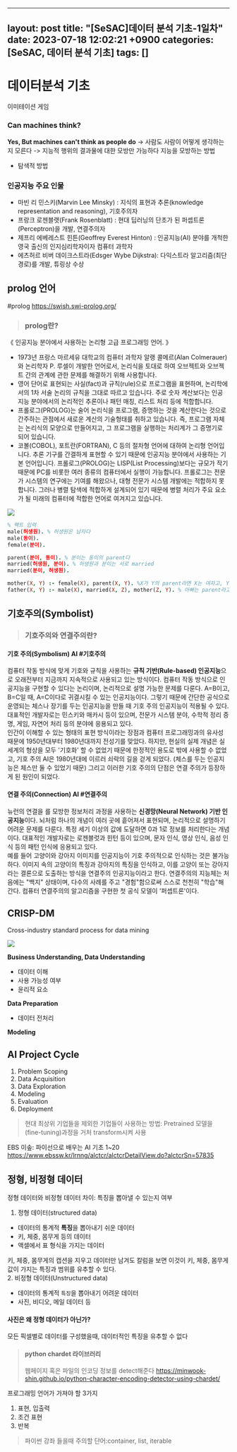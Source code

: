 
---
layout: post
title: "[SeSAC]데이터 분석 기초-1일차"
date: 2023-07-18 12:02:21 +0900
categories: [SeSAC, 데이터 분석 기초]
tags: []
---

<!-- 
SBA AI 취업 사관
classroom.google.com
수업코드: filhock, 54pzy5v
 -->
# 데이터분석 기초


이미테이션 게임
### Can machines think? 
**Yes, But machines can't think as people do**
-> 사람도 사람이 어떻게 생각하는지 모른다
-> 지능적 행위의 결과물에 대한 모방만 가능하다
지능을 모방하는 방법
- 탐색적 방법

### 인공지능 주요 인물
- 마빈 리 민스키(Marvin Lee Minsky) : 지식의 표현과 추론(knowledge representation and reasoning), 기호주의자
- 프랑크 로젠블랫(Frank Rosenblatt) : 현대 딥러닝의 단초가 된 퍼셉트론(Perceptron)을 개발, 연결주의자
- 제프리 에베레스트 힌튼(Geoffrey Everest Hinton) : 인공지능(AI) 분야를 개척한 영국 출신의 인지심리학자이자 컴퓨터 과학자
- 에츠허르 비버 데이크스트라(Edsger Wybe Dijkstra): 다익스트라 알고리즘(최단 경로)를 개발, 튜링상 수상

## prolog 언어
#prolog
https://swish.swi-prolog.org/

> ### prolog란?
《 인공지능 분야에서 사용하는 논리형 고급 프로그래밍 언어. 》
- 1973년 프랑스 마르세유 대학교의 컴퓨터 과학자 알랭 콜메르(Alan Colmerauer)와 논리학자 P. 루셀이 개발한 언어로서, 논리식을 토대로 하여 오브젝트와 오브젝트 간의 관계에 관한 문제를 해결하기 위해 사용합니다.
- 영어 단어로 표현되는 사실(fact)과 규칙(rule)으로 프로그램을 표현하며, 논리학에서의 1차 서술 논리의 규칙을 그대로 따르고 있습니다. 주로 숫자 계산보다는 인공 지능 분야에서의 논리적인 추론이나 패턴 매칭, 리스트 처리 등에 적합합니다.
- 프롤로그(PROLOG)는 술어 논리식을 프로그램, 증명하는 것을 계산한다는 것으로 간주하는 관점에서 새로운 계산의 기술형태를 취하고 있습니다. 즉, 프로그램 자체는 논리식의 모양으로 만들어지고, 그 프로그램을 실행하는 처리계가 그 증명기로 되어 있습니다.
- 코볼(COBOL), 포트란(FORTRAN), C 등의 절차형 언어에 대하여 논리형 언어입니다. 추론 기구를 간결하게 표현할 수 있기 때문에 인공지능 분야에서 사용하는 기본 언어입니다.
프롤로그(PROLOG)는 LISP(List Processing)보다는 규모가 작기 때문에 PC를 비롯한 여러 종류의 컴퓨터에서 실행이 가능합니다. 프롤로그는 전문가 시스템의 연구에는 기여를 해왔으나, 대형 전문가 시스템 개발에는 적합하지 못합니다. 그러나 병렬 탐색에 적합하게 설계되어 있기 때문에 병렬 처리가 주요 요소가 될 미래의 컴퓨터에 적합한 언어로 여겨지고 있습니다.

![](https://velog.velcdn.com/images/syshin0116/post/8fb635f3-5b74-4bad-a4d9-c51a6aaa3440/image.png)

```prolog
% 팩트 입력
male(허생원). % 허생원은 남자다
male(동이).
female(분이).

parent(분이, 동이). % 분이는 동이의 parent다
married(허생원, 분이). % 허생원과 분이는 서로 married
married(분이, 허생원).

mother(X, Y) :- female(X), parent(X, Y). %X가 Y의 parent라면 X는 여자고, Y의 부모다
father(X, Y) :- male(X), married(X, Z), mother(Z, Y). % 아빠는 parent라고 정의해 주지 않았기 때문에 엄마와 결혼한 사람으로 정의
```

## 기호주의(Symbolist) 
> ### 기호주의와 연결주의란?
#### **기호 주의(Symbolism) AI** #기호주의
컴퓨터 작동 방식에 맞게 기호와 규칙을 사용하는 **규칙 기반(Rule-based) 인공지능**으로 오래전부터 지금까지 지속적으로 사용되고 있는 방식이다. 컴퓨터 작동 방식으로 인공지능을 구현할 수 있다는 논리이며, 논리적으로 설명 가능한 문제를 다룬다. A=B이고, B=C일 때, A=C이다로 귀결시킬 수 있는 인공지능이다. 그렇기 때문에 간단한 공식으로 운영되는 체스나 장기를 두는 인공지능을 만들 때 기호 주의 인공지능이 적용될 수 있다. 대표적인 개발자로는 민스키와 매카시 등이 있으며, 전문가 시스템 분야, 수학적 정리 증명, 게임, 자연어 처리 등의 분야에 응용되고 있다.
<br>
인간이 이해할 수 있는 형태의 표현 방식이라는 장점과 컴퓨터 프로그래밍과의 유사성 때문에 1950년대부터 1980년대까지 전성기를 맞았다. 하지만, 현실의 실제 개념은 실세계의 형상을 모두 '기호화' 할 수 없었기 때문에 한정적인 용도로 밖에 사용할 수 없었고, 기호 주의 AI은 1980년대에 이르러 쇠락의 길을 걷게 되었다. (체스를 두는 인공지능은 체스만 둘 수 있었기 때문) 그리고 이러한 기호 주의의 단점은 연결 주의가 등장하게 된 원인이 되었다.
#### **연결 주의(Connection) AI** #연결주의
뉴런의 연결을 를 모방한 정보처리 과정을 사용하는 **신경망(Neural Network) 기반 인공지능**이다. 뇌처럼 하나의 개념이 여러 곳에 흩어져서 표현되며, 논리적으로 설명하기 어려운 문제를 다룬다. 특정 세기 이상의 값에 도달하면 0과 1로 정보를 처리한다는 개념이다. 대표적인 개발자로는 로젠블럿과 힌턴 등이 있으며, 문자 인식, 영상 인식, 음성 인식 등의 패턴 인식에 응용되고 있다.
<br>
예를 들어 고양이와 강아지 이미지를 인공지능이 기호 주의적으로 인식하는 것은 불가능하다. 이미지 속의 고양이의 특징과 강아지의 특징을 인식하고, 이를 고양이 또는 강아지라는 결론으로 도출하는 방식을 연결주의 인공지능이라고 한다. 연결주의의 지능체는 처음에는 "백지" 상태이며, 다수의 사례를 주고 "경험"함으로써 스스로 천천히 "학습"해 간다. 컴퓨터 연결주의의 알고리즘을 구현한 첫 공식 모델이 '퍼셉트론'이다.

## CRISP-DM

Cross-industry standard process for data mining

![](https://velog.velcdn.com/images/syshin0116/post/4a5b495d-4904-4382-9e0f-e7fef090c8d3/image.png)

**Business Understanding, Data Understanding**
- 데이터 이해
- 사용 가능성 여부
- 윤리적 요소

**Data Preparation**
- 데이터 전처리

**Modeling**

## AI Project Cycle
1. Problem Scoping
2. Data Acquisition
3. Data Exploration
4. Modeling
5. Evaluation
6. Deployment

> 현대 최상위 기업들을 제외한 기업들이 사용하는 방법:
Pretrained 모델을 (fine-tuning)과정을 거처 transform시켜 사용

EBS 이솦: 파이선으로 배우는 AI 기초 1~20
https://www.ebssw.kr/lrnng/alctcr/alctcrDetailView.do?alctcrSn=57835


## **정형, 비정형 데이터**
정형 데이터와 비정형 데이터 차이: 특징을 뽑아낼 수 있는지 여부

1. 정형 데이터(structured data)
- 데이터의 통계적 **특징**을 뽑아내기 쉬운 데이터
- 키, 체중, 몸무게 등의 데이터
- 액셀에서 표 형식을 가지는 데이터

키, 체중, 몸무게의 캡션을 지우고 데이터만 남겨도 칼럼을 보면 이것이 키, 체중, 몸무게 값이 가지는 특징과 범위를 유추할 수 있다.
<br>
2. 비정형 데이터(Unstructured data)

- 데이터의 통계적 `특징`을 뽑아내기 어려운 데이터
- 사진, 비디오, 메일 데이터 등

#### 사진은 왜 정형 데이터가 아닌가?
모든 픽셀별로 데이터를 구성했을때, 데이터적인 특징을 유추할 수 없다

> #### **python chardet 라이브러리**
> 웹페이지 혹은 파일의 인코딩 정보를 detect해준다
https://minwook-shin.github.io/python-character-encoding-detector-using-chardet/

프로그래밍 언어가 가져야 할 3가지 
1. 표현, 입출력
2. 조건 표현
3. 반복

> 파이썬 강좌 들을때 주의할 단어:container, list, iterable